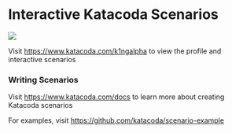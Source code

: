 # Interactive Katacoda Scenarios

[![](http://shields.katacoda.com/katacoda/k1ngalpha/count.svg)](https://www.katacoda.com/k1ngalpha "Get your profile on Katacoda.com")

Visit https://www.katacoda.com/k1ngalpha to view the profile and interactive scenarios

### Writing Scenarios
Visit https://www.katacoda.com/docs to learn more about creating Katacoda scenarios

For examples, visit https://github.com/katacoda/scenario-example
